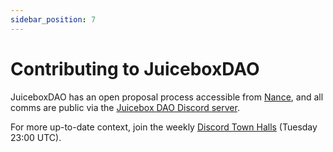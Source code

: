 ```yaml
---
sidebar_position: 7
---
```


# Contributing to JuiceboxDAO

JuiceboxDAO has an open proposal process accessible from [Nance](https://nance.app/s/juicebox), and all comms are public via the [Juicebox DAO Discord server](https://discord.gg/juicebox/).


For more up-to-date context, join the weekly [Discord Town Halls](/town-hall) (Tuesday 23:00 UTC).
